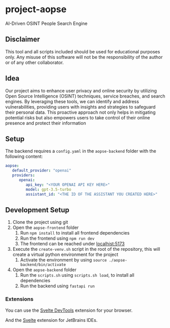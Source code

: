 # project-aopse

AI-Driven OSINT People Search Engine

## Disclaimer

This tool and all scripts included should be used for educational purposes only. Any misuse of this software will not be
the responsibility of the author or of any other collaborator.

## Idea

Our project aims to enhance user privacy and online security by utilizing Open Source
Intelligence (OSINT) techniques, service breaches, and search engines. By leveraging
these tools, we can identify and address vulnerabilities, providing users with insights and
strategies to safeguard their personal data.
This proactive approach not only helps in mitigating potential risks but also empowers
users to take control of their online presence and protect their information

## Setup

The backend requires a `config.yaml` in the `aopse-backend` folder with the following content:

```yaml
aopse:
   default_provider: "openai"
   providers:
      openai:
         api_key: "<YOUR OPENAI API KEY HERE>"
         model: gpt-3.5-turbo
         assistant_id: "<THE ID OF THE ASSISTANT YOU CREATED HERE>"
```

## Development Setup

1. Clone the project using git
2. Open the `aopse-frontend` folder
   1. Run `npm install` to install all frontend dependencies
   2. Run the frontend using `npm run dev`
   3. The frontend can be reached under <localhist:5173>
3. Execute the `create-venv.sh` script in the root of the repository, this will create a virtual python environment for the project
   1. Activate the environment by using `source ./aopse-backend/bin/activate`
4. Open the `aopse-backend` folder
   1. Run the `scripts.sh` using `scripts.sh load`, to install all dependencies
   2. Run the backend using `fastapi run`

### Extensions

You can use the [Svelte DevTools](https://chromewebstore.google.com/detail/kfidecgcdjjfpeckbblhmfkhmlgecoff) 
extension for your browser. 

And the [Svelte](https://plugins.jetbrains.com/plugin/12375-svelte) extension for JetBrains IDEs.
